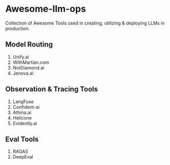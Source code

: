 # Awesome-llm-ops
Collection of Awesome Tools used in creating, utilizing &amp; deploying LLMs in production.

## Model Routing
1. Unify.ai
2. WithMartian.com
3. NotDiamond.ai
4. Jenova.ai

## Observation & Tracing Tools
1. LangFuse
2. Confident-ai
3. Athina.ai
4. Helicone
5. Evidently.ai


## Eval Tools
1. RAGAS
2. DeepEval
